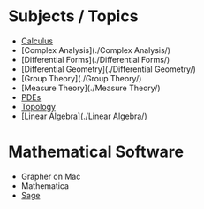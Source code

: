 # Subjects / Topics

- [Calculus](./Calculus/)
- [Complex Analysis](./Complex Analysis/)
- [Differential Forms](./Differential Forms/)
- [Differential Geometry](./Differential Geometry/)
- [Group Theory](./Group Theory/)
- [Measure Theory](./Measure Theory/)
- [PDEs](./PDEs/)
- [Topology](./Topology/)
- [Linear Algebra](./Linear Algebra/)

# Mathematical Software

- Grapher on Mac
- Mathematica
- [Sage](https://www.sagemath.org)